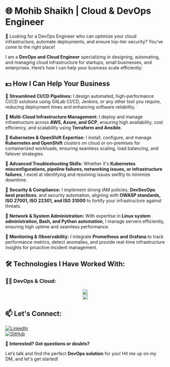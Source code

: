 # 🌐 Mohib Shaikh | Cloud & DevOps Engineer

👋 Looking for a DevOps Engineer who can optimize your cloud infrastructure, automate deployments, and ensure top-tier security? You’ve come to the right place!

I am a **DevOps and Cloud Engineer** specializing in designing, automating, and managing cloud infrastructure for startups, small businesses, and enterprises. Here’s how I can help your business scale efficiently:

## 💵 How I Can Help Your Business

🔹 **Streamlined CI/CD Pipelines:** I design automated, high-performance CI/CD solutions using GitLab CI/CD, Jenkins, or any other tool you require, reducing deployment times and enhancing software reliability.

🔹 **Multi-Cloud Infrastructure Management:** I deploy and manage infrastructure across **AWS, Azure, and GCP**, ensuring high availability, cost efficiency, and scalability using **Terraform and Ansible**.

🔹 **Kubernetes & OpenShift Expertise:** I install, configure, and manage **Kubernetes and OpenShift** clusters on cloud or on-premises for containerized workloads, ensuring seamless scaling, load balancing, and failover strategies.

🔹 **Advanced Troubleshooting Skills:** Whether it's **Kubernetes misconfigurations, pipeline failures, networking issues, or infrastructure failures**, I excel at identifying and resolving issues swiftly to minimize downtime.

🔹 **Security & Compliance:** I implement strong IAM policies, **DevSecOps best practices**, and security automation, aligning with **OWASP standards, ISO 27001, ISO 22301, and ISO 31000** to fortify your infrastructure against threats.

🔹 **Network & System Administration:** With expertise in **Linux system administration, Bash, and Python automation**, I manage servers efficiently, ensuring high uptime and seamless performance.

🔹 **Monitoring & Observability:** I integrate **Prometheus and Grafana** to track performance metrics, detect anomalies, and provide real-time infrastructure insights for proactive incident management.

## 🛠 Technologies I Have Worked With:

### 👩‍💻 DevOps & Cloud:
<p align="center">
  <img src="https://skillicons.dev/icons?i=azure,aws,linux,bash,python,docker,kubernetes,openshift,terraform,ansible,jenkins,gitlab,github&theme=light" />
  <br>
  <img src="https://skillicons.dev/icons?i=prometheus,grafana,c,java,html,css,js,unity3d&theme=light" />
</p>

## 📫 Let's Connect:
[![LinkedIn](https://img.shields.io/badge/LinkedIn-0A66C2?style=for-the-badge&logo=linkedin&logoColor=white)](https://www.linkedin.com/in/mohib-shaikh-199a8a241/)  
[![GitHub](https://img.shields.io/badge/GitHub-181717?style=for-the-badge&logo=github&logoColor=white)](https://github.com/Mohib-zs)

💬 **Interested? Got questions or doubts?**

Let’s talk and find the perfect **DevOps solution** for you! Hit me up on my DM, and let's get started!

